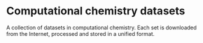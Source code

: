 # Computational chemistry datasets

A collection of datasets in computational chemistry. Each set is downloaded from the Internet, processed and stored in a unified format.
